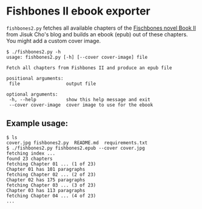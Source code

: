 # Fishbones II ebook exporter

`fishbones2.py` fetches all available chapters of the [Fischbones novel Book II](http://www.fishbonescomic.com/novel/about/) from Jisuk Cho's blog and builds an ebook (epub)
 out of these chapters. You might add a custom cover image.
 
 ```
 $ ./fishbones2.py -h
usage: fishbones2.py [-h] [--cover cover-image] file

Fetch all chapters from Fishbones II and produce an epub file

positional arguments:
  file                 output file

optional arguments:
  -h, --help           show this help message and exit
  --cover cover-image  cover image to use for the ebook
 ```
 
## Example usage:
 
 ```
 $ ls
 cover.jpg fishbones2.py  README.md  requirements.txt
 $ ./fishbones2.py fishbones2.epub --cover cover.jpg 
fetching index ...
found 23 chapters
fetching Chapter 01 ... (1 of 23)
Chapter 01 has 101 paragraphs
fetching Chapter 02 ... (2 of 23)
Chapter 02 has 175 paragraphs
fetching Chapter 03 ... (3 of 23)
Chapter 03 has 113 paragraphs
fetching Chapter 04 ... (4 of 23)
...

 ```